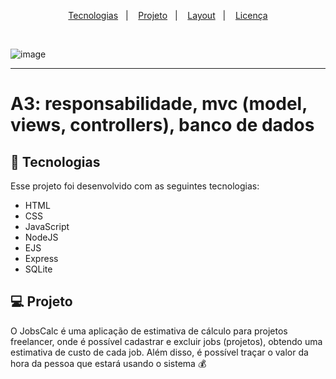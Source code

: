 

<p align="center">
  <a href="#-tecnologias">Tecnologias</a>&nbsp;&nbsp;&nbsp;|&nbsp;&nbsp;&nbsp;
  <a href="#-projeto">Projeto</a>&nbsp;&nbsp;&nbsp;|&nbsp;&nbsp;&nbsp;
  <a href="#-layout">Layout</a>&nbsp;&nbsp;&nbsp;|&nbsp;&nbsp;&nbsp;
  <a href="#memo-licença">Licença</a>
</p>

<br>

![image](https://user-images.githubusercontent.com/75763403/114319125-7f126680-9ae6-11eb-8e7b-04cf29769173.png)
___________________________________________________________________________________________________________________________________________________

# A3: responsabilidade, mvc (model, views, controllers), banco de dados
## 🚀 Tecnologias


Esse projeto foi desenvolvido com as seguintes tecnologias:

- HTML
- CSS
- JavaScript
- NodeJS
- EJS
- Express
- SQLite
## 💻 Projeto

O JobsCalc é uma aplicação de estimativa de cálculo para projetos freelancer, onde é possível cadastrar e excluir jobs (projetos), obtendo uma estimativa de custo de cada job. Além disso, é possível traçar o valor da hora da pessoa que estará usando o sistema 💰
